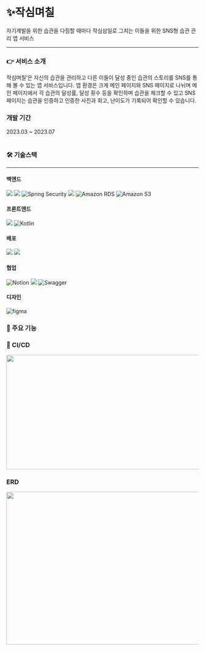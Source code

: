 # ✨작심며칠
자기계발을 위한 습관을 다짐할 때마다 작심삼일로 그치는 이들을 위한 SNS형 습관 관리 앱 서비스
<br>
***

### 👉 서비스 소개
작심며칠’은 자신의 습관을 관리하고 다른 이들이 달성 중인 습관의 스토리를 SNS를 통해 볼 수 있는 앱 서비스입니다. 앱 환경은 크게 메인 페이지와 SNS 페이지로 나뉘며 메인 페이지에서 각 습관의 달성률, 달성 횟수 등을 확인하며 습관을 체크할 수 있고 SNS 페이지는 습관을 인증하고 인증한 사진과 회고, 난이도가 기록되어 확인할 수 있습니다.
<br>

### 개발 기간
2023.03 ~ 2023.07
<br><br>

### 🛠 기술스택
<hr>

#### 백엔드

<img src="https://img.shields.io/badge/springboot-6DB33F?style=flat-logo&logo=springboot&logoColor=white"> <img src="https://img.shields.io/badge/gradle-02303A?style=flat-logo&logo=gradle&logoColor=white"> <img alt="Spring Security" src="https://img.shields.io/badge/Spring Security-6DB33F?style=flat-logo&logo=Spring Security&logoColor=white"> <img src="https://img.shields.io/badge/mysql-4479A1?style=flat-logo&logo=mysql&logoColor=white"> <img alt="Amazon RDS" src="https://img.shields.io/badge/Amazon RDS-527FFF?style=flat-logo&logo=Amazon RDS&logoColor=white"> <img alt="Amazon S3" src="https://img.shields.io/badge/Amazon S3-569A31?style=flat-logo&logo=Amazon S3&logoColor=white">

#### 프론트엔드
<img src="https://img.shields.io/badge/Android Studio-3DDC84?style=flat-logo&logo=Android Studio&logoColor=white"/> <img alt="Kotlin" src="https://img.shields.io/badge/Kotlin-7F52FF?style=flat-logo&logo=Kotlin&logoColor=white">

#### 배포
<img src="https://img.shields.io/badge/amazonaws-232F3E?style=flat-logo&logo=amazonaws&logoColor=white"> <img src="https://img.shields.io/badge/amazonec2-FF9900?style=flat-logo&logo=amazonec2&logoColor=white">

#### 협업
<img alt="Notion" src="https://img.shields.io/badge/Notion-000000?style=flat-logo&logo=Notion&logoColor=white"> <img src="https://img.shields.io/badge/github-181717?style=flat-logo&logo=github&logoColor=white"> <img alt="Swagger" src="https://img.shields.io/badge/Swagger-85EA2D?style=flat-logo&logo=Swagger&logoColor=white">

#### 디자인
<img alt="figma" src="https://img.shields.io/badge/figma-F24E1E?style=flat-logo&logo=figma&logoColor=white">
<br>

### 📌 주요 기능


### 🚀 CI/CD
<img src="https://github.com/jiixon/three-days-backend/assets/108799865/b64e3024-5377-46d4-a5ce-b0a449400ee0.png" width="800" height="300"/>

### ERD
<img src="https://github.com/jiixon/three-days-backend/assets/108799865/2b02ec32-b336-4488-b01b-d44bc8811df8.png" width="800" height="400"/>


